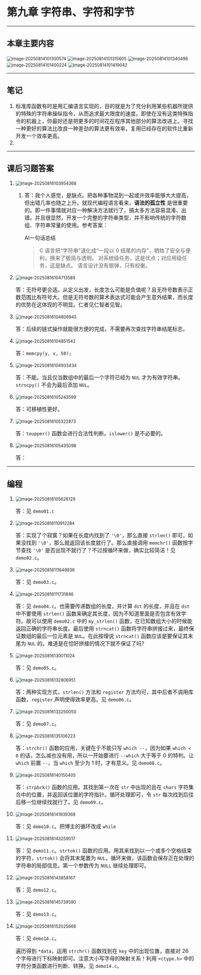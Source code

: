 # 第九章 字符串、字符和字节 

------

## 本章主要内容

<img src="F:\Study_notes\Pointers_on_C\src\ch09\images\image-20250814101300574.png" alt="image-20250814101300574" style="zoom:80%;" /> 

<img src="F:\Study_notes\Pointers_on_C\src\ch09\images\image-20250814101315605.png" alt="image-20250814101315605" style="zoom:80%;" /> 

<img src="F:\Study_notes\Pointers_on_C\src\ch09\images\image-20250814101340496.png" alt="image-20250814101340496" style="zoom:80%;" /> 

<img src="F:\Study_notes\Pointers_on_C\src\ch09\images\image-20250814101400224.png" alt="image-20250814101400224" style="zoom:80%;" /> 

<img src="F:\Study_notes\Pointers_on_C\src\ch09\images\image-20250814101419042.png" alt="image-20250814101419042" style="zoom:80%;" /> 

------

## 笔记

1. 标准库函数有时是用汇编语言实现的，目的就是为了充分利用某些机器所提供的特殊的字符串操纵指令，从而追求最大限度的速度。即使在没有这类特殊指令的机器上，你最好还是把更多的时间花在程序其他部分的算法改进上。寻找一种更好的算法比改良一种差劲的算法更有效率，复用已经存在的软件比重新开发一个效率更高。
2. 





------

## 课后习题答案

1. <img src="F:\Study_notes\Pointers_on_C\src\ch09\images\image-20250816103954368.png" alt="image-20250816103954368" style="zoom:80%;" /> 

   1. 答：我个人感觉，是缺点。把各种事物混到一起或许效率能够大大提高，但出错几率也随之上升。就现代编程语言看来，**语法的孤立性** 是很重要的。即一件事情就对应一种解决方法就行了，搞太多方法容易混淆、出错。并且很显然，开发一个完整的字符串类型，并不影响传统的字符数组、字符串常量的使用。参考答案：

      AI一句话总结

      > C 语言把“字符串”退化成“一段以 0 结尾的内存”，牺牲了安全与便利，换来了极简与透明。
      > 对系统级任务，这是优点；对应用级任务，这是缺点。
      > 语言设计没有银弹，只有权衡。

2. <img src="F:\Study_notes\Pointers_on_C\src\ch09\images\image-20250816104713589.png" alt="image-20250816104713589" style="zoom:80%;" /> 

   答：无符号更合适。从定义出发，长度怎么可能是负值呢？且无符号数表示正数范围比有符号大。但是无符号数的算术表达式可能会产生意外结果，而长度的优势在这体现的不明显。仁者见仁智者见智。

3. <img src="F:\Study_notes\Pointers_on_C\src\ch09\images\image-20250816104806945.png" alt="image-20250816104806945" style="zoom:80%;" /> 

   答：后续的链式操作就能很方便的完成，不需要再次查找字符串结尾标志。

4. <img src="F:\Study_notes\Pointers_on_C\src\ch09\images\image-20250816104851542.png" alt="image-20250816104851542" style="zoom:80%;" /> 

   答：`memcpy(y, x, 50);`

5. <img src="F:\Study_notes\Pointers_on_C\src\ch09\images\image-20250816104933434.png" alt="image-20250816104933434" style="zoom:80%;" /> 

   答：不能。当且仅当数组中的最后一个字符已经为 `NUL` 才为有效字符串。`strncpy()` 不会为最后添加 `NUL`。

6. <img src="F:\Study_notes\Pointers_on_C\src\ch09\images\image-20250816105243599.png" alt="image-20250816105243599" style="zoom:80%;" /> 

   答：可移植性更好。

7. <img src="F:\Study_notes\Pointers_on_C\src\ch09\images\image-20250816105322873.png" alt="image-20250816105322873" style="zoom:80%;" /> 

   答：`toupper()` 函数会进行合法性判断。`islower()` 是不必要的。

8. <img src="F:\Study_notes\Pointers_on_C\src\ch09\images\image-20250816105435098.png" alt="image-20250816105435098" style="zoom:80%;" /> 

   答：

------

## 编程

1. <img src="F:\Study_notes\Pointers_on_C\src\ch09\images\image-20250816105626129.png" alt="image-20250816105626129" style="zoom:80%;" /> 

   答：见 `demo01.c`

2. <img src="F:\Study_notes\Pointers_on_C\src\ch09\images\image-20250816110912284.png" alt="image-20250816110912284" style="zoom:80%;" /> 

   答：实现了个寂寞？如果在长度内找到了 `'\0'`，那么直接 `strlen()` 即可，如果没找到 `'\0'`，那么就返回该长度就行了。那么直接调用 `memchr()` 函数按字节查找 `'\0'` 是否出现不就行了？不过按循环来做，确实比较简洁！见 `demo02.c`。

3. <img src="F:\Study_notes\Pointers_on_C\src\ch09\images\image-20250816111648936.png" alt="image-20250816111648936" style="zoom:80%;" /> 

   答：见 `demo03.c`。

4. <img src="F:\Study_notes\Pointers_on_C\src\ch09\images\image-20250816111731846.png" alt="image-20250816111731846" style="zoom:80%;" /> 

   答：见 `demo04.c`。也需要传递数组的长度，并计算 `dst` 的长度，并且在 `dst` 中不要使用 `strlen()` 函数来确定其长度，因为不知道里面是否包含有效字符。故可以使用 `demo02.c` 中的 `my_strlen()` 函数，在已知数组大小的时候能返回正确的字符串长度。最后使用 `strncat()` 函数将字符串拼接过来，最终保证数组的最后一位元素是 `NUL`。在此按理说 `strncat()` 函数应该是要保证其末尾为 `NUL` 的。难道是在恰好拼接的情况下就不保证了吗?

5. <img src="F:\Study_notes\Pointers_on_C\src\ch09\images\image-20250816130011024.png" alt="image-20250816130011024" style="zoom:80%;" /> 

   答：见 `demo05.c`。

6. <img src="F:\Study_notes\Pointers_on_C\src\ch09\images\image-20250816132806951.png" alt="image-20250816132806951" style="zoom:80%;" /> 

   答：两种实现方式，`strlen()` 方法和 `register` 方法均可，其中后者不调用库函数，`register` 声明使得效率更高。见 `demo06.c`。

7. <img src="F:\Study_notes\Pointers_on_C\src\ch09\images\image-20250816133250050.png" alt="image-20250816133250050" style="zoom:80%;" /> 

   答：见 `demo07.c`。

8. <img src="F:\Study_notes\Pointers_on_C\src\ch09\images\image-20250816135106223.png" alt="image-20250816135106223" style="zoom:80%;" /> 

   答：`strchr()` 函数的应用，关键在于不能只写 `which --`，因为如果 `which < 0` 的话，怎么减也没有用，所以一开始要进行 `--which` 大于等于 0 的特判。让 `which` 前置 `--`，当 `which` 至少为 1 时，才有意义。见 `demo08.c`。

9. <img src="F:\Study_notes\Pointers_on_C\src\ch09\images\image-20250816140150405.png" alt="image-20250816140150405" style="zoom:80%;" /> 

   答：`strpbrk()` 函数的应用。其找到第一次在 `str` 中出现的且在 `chars` 字符集合中的位置，并返回该位置的字符指针。循环处理即可，令 `str` 每次找到后往后移一位继续找就行了。见 `demo09.c`。

10. <img src="F:\Study_notes\Pointers_on_C\src\ch09\images\image-20250816141939369.png" alt="image-20250816141939369" style="zoom:80%;" /> 

    答：见 `demo10.c`。把博主的循环改成 `while`

11. <img src="F:\Study_notes\Pointers_on_C\src\ch09\images\image-20250816143259017.png" alt="image-20250816143259017" style="zoom:80%;" /> 

    答：见 `demo11.c`。`strtok()` 函数的应用。用其来找到以一个或多个空格结束的字符，`strtok()` 会将其末尾置为 `NUL`，循环来做，该函数会保存正在处理的字符串的局部信息，第一个参数传为 `NULL` 继续处理即可。

12. <img src="F:\Study_notes\Pointers_on_C\src\ch09\images\image-20250816143858167.png" alt="image-20250816143858167" style="zoom:80%;" /> 

    答：见 `demo12.c`。

13. <img src="F:\Study_notes\Pointers_on_C\src\ch09\images\image-20250816145739590.png" alt="image-20250816145739590" style="zoom:80%;" /> 

    答：见 `demo13.c`。

14. <img src="F:\Study_notes\Pointers_on_C\src\ch09\images\image-20250816152025666.png" alt="image-20250816152025666" style="zoom:80%;" /> 

    答：见 `demo14.c`。

    遍历得到 `*data`，运用 `strchr()` 函数找到在 `key` 中的出现位置，直接对 26 个字母进行下标映射即可。注意大小写字母的映射关系！利用 `<ctype.h>` 中的字符分类函数进行判断、转换。见 `demo14.c`。

    



